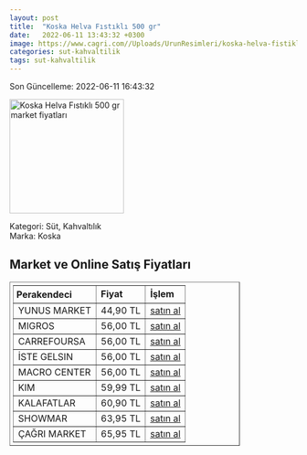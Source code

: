 ```yaml
---
layout: post
title:  "Koska Helva Fıstıklı 500 gr"
date:   2022-06-11 13:43:32 +0300
image: https://www.cagri.com//Uploads/UrunResimleri/koska-helva-fistikli-500-gr-f131.jpg
categories: sut-kahvaltilik
tags: sut-kahvaltilik
---
```


Son Güncelleme: 2022-06-11 16:43:32

<img src="https://www.cagri.com//Uploads/UrunResimleri/koska-helva-fistikli-500-gr-f131.jpg" width="200" alt="Koska Helva Fıstıklı 500 gr market fiyatları" />

Kategori: Süt, Kahvaltılık
<br />
Marka: Koska

<h2>Market ve Online Satış Fiyatları</h2>

<table border="1" style="padding: 5px;width:80%;">
  <tr>
    <td style="padding: 5px;"><strong>Perakendeci</strong></td>
    <td><strong>Fiyat</strong></td>
    <td><strong>İşlem</strong></td>
  </tr>
  <tr>
              <td title="Yunus Market">YUNUS MARKET</td>
              <td>44,90 TL</td>
              <td><a title="Yunus Market" target="_blank" href="https://www.yunusonline.com/product/koska-helva-fistikli-500-gr/e7b915c5-0166-47cc-bbcc-226f5ccddd3c">satın al</a></td>
            </tr><tr>
              <td title="Migros">MIGROS</td>
              <td>56,00 TL</td>
              <td><a title="Migros" target="_blank" href="https://www.migros.com.tr/koska-fistikli-helva-paket-500-g-p-6c0856">satın al</a></td>
            </tr><tr>
              <td title="CarrefourSA">CARREFOURSA</td>
              <td>56,00 TL</td>
              <td><a title="CarrefourSA" target="_blank" href="https://www.carrefoursa.com/koska-fistikli-helva-paket-500-g-p-30090806">satın al</a></td>
            </tr><tr>
              <td title="İste Gelsin">İSTE GELSIN</td>
              <td>56,00 TL</td>
              <td><a title="İste Gelsin" target="_blank" href="https://www.istegelsin.com/urun/koska-fistikli-helva-500-gr_KSK15-AD">satın al</a></td>
            </tr><tr>
              <td title="Macro Center">MACRO CENTER</td>
              <td>56,00 TL</td>
              <td><a title="Macro Center" target="_blank" href="https://www.macrocenter.com.tr/koska-fistikli-helva-paket-500-g-p-6c0856">satın al</a></td>
            </tr><tr>
              <td title="Kim">KIM</td>
              <td>59,99 TL</td>
              <td><a title="Kim" target="_blank" href="https://www.kimgeldi.com/koska-helva-500-gr-fistikli">satın al</a></td>
            </tr><tr>
              <td title="Kalafatlar">KALAFATLAR</td>
              <td>60,90 TL</td>
              <td><a title="Kalafatlar" target="_blank" href="https://www.kalafatlar.com/urun/koska-fistikli-helva-500-gr">satın al</a></td>
            </tr><tr>
              <td title="Showmar">SHOWMAR</td>
              <td>63,95 TL</td>
              <td><a title="Showmar" target="_blank" href="https://www.showmar.com.tr/urun/koska-helva-fistikli-500gr">satın al</a></td>
            </tr><tr>
              <td title="Çağrı Market">ÇAĞRI MARKET</td>
              <td>65,95 TL</td>
              <td><a title="Çağrı Market" target="_blank" href="https://www.cagri.com/koska-helva-fistikli-500-gr">satın al</a></td>
            </tr>
</table>
